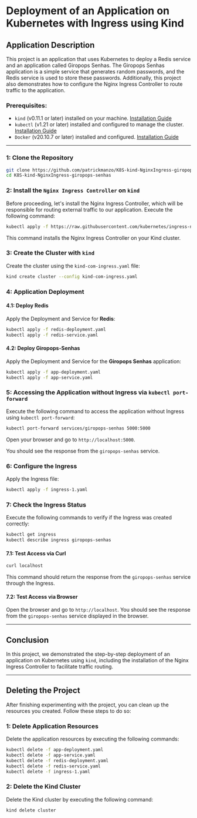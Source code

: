 # Deployment of an Application on Kubernetes with Ingress using Kind

## Application Description

This project is an application that uses Kubernetes to deploy a Redis service and an application called Giropops Senhas. The Giropops Senhas application is a simple service that generates random passwords, and the Redis service is used to store these passwords. Additionally, this project also demonstrates how to configure the Nginx Ingress Controller to route traffic to the application.

### Prerequisites:

- `kind` (v0.11.1 or later) installed on your machine. [Installation Guide](https://kind.sigs.k8s.io/docs/user/quick-start/#installation)
- `kubectl` (v1.21 or later) installed and configured to manage the cluster. [Installation Guide](https://kubernetes.io/docs/tasks/tools/)
- `Docker` (v20.10.7 or later) installed and configured. [Installation Guide](https://docs.docker.com/get-docker/)

---

### **1: Clone the Repository**

```bash
git clone https://github.com/patrickmanzo/K8S-kind-NginxIngress-giropops-senhas.git
cd K8S-kind-NginxIngress-giropops-senhas
```

### **2: Install the `Nginx Ingress Controller` on `kind`**

Before proceeding, let's install the Nginx Ingress Controller, which will be responsible for routing external traffic to our application. Execute the following command:

```bash
kubectl apply -f https://raw.githubusercontent.com/kubernetes/ingress-nginx/main/deploy/static/provider/kind/deploy.yaml
```

This command installs the Nginx Ingress Controller on your Kind cluster.

### **3: Create the Cluster with `kind`**

Create the cluster using the `kind-com-ingress.yaml` file:

```bash
kind create cluster --config kind-com-ingress.yaml
```

### **4: Application Deployment**

#### **4.1: Deploy Redis**

Apply the Deployment and Service for **Redis**:

```bash
kubectl apply -f redis-deployment.yaml
kubectl apply -f redis-service.yaml
```

#### **4.2: Deploy Giropops-Senhas**

Apply the Deployment and Service for the **Giropops Senhas** application:

```bash
kubectl apply -f app-deployment.yaml
kubectl apply -f app-service.yaml
```

### **5: Accessing the Application without Ingress via `kubectl port-forward`**

Execute the following command to access the application without Ingress using `kubectl port-forward`:

```bash
kubectl port-forward services/giropops-senhas 5000:5000
```

Open your browser and go to `http://localhost:5000`.

You should see the response from the `giropops-senhas` service.

### **6: Configure the Ingress**

Apply the Ingress file:

```bash
kubectl apply -f ingress-1.yaml
```

### **7: Check the Ingress Status**

Execute the following commands to verify if the Ingress was created correctly:

```bash
kubectl get ingress
kubectl describe ingress giropops-senhas
```

#### **7.1: Test Access via Curl**

```bash
curl localhost
```

This command should return the response from the `giropops-senhas` service through the Ingress.

#### **7.2: Test Access via Browser**

Open the browser and go to `http://localhost`. You should see the response from the `giropops-senhas` service displayed in the browser.

---

## Conclusion

In this project, we demonstrated the step-by-step deployment of an application on Kubernetes using `kind`, including the installation of the Nginx Ingress Controller to facilitate traffic routing.

---

## Deleting the Project

After finishing experimenting with the project, you can clean up the resources you created. Follow these steps to do so:

### **1: Delete Application Resources**

Delete the application resources by executing the following commands:

```bash
kubectl delete -f app-deployment.yaml
kubectl delete -f app-service.yaml
kubectl delete -f redis-deployment.yaml
kubectl delete -f redis-service.yaml
kubectl delete -f ingress-1.yaml
```

### **2: Delete the Kind Cluster**

Delete the Kind cluster by executing the following command:

```bash
kind delete cluster
```